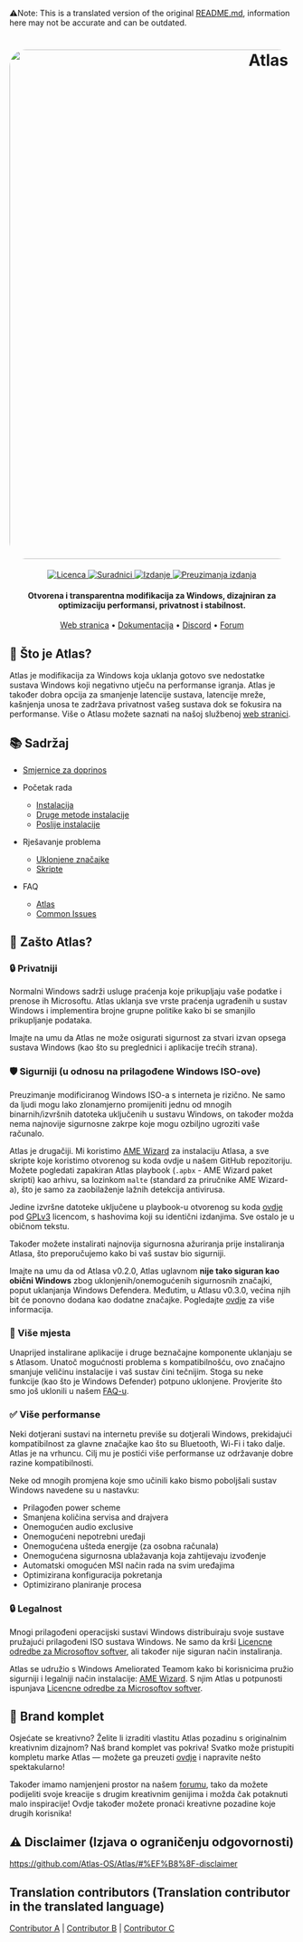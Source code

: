 ⚠️Note: This is a translated version of the original [README.md](https://github.com/Atlas-OS/Atlas/blob/main/README.md), information here may not be accurate and can be outdated.
<h1 align="center">
  <a href="http://atlasos.net"><img src="https://gcore.jsdelivr.net/gh/Atlas-OS/Atlas@main/img/banner.png" alt="Atlas" width="900" style="border-radius: 30px"></a>
</h1>
  <p align="center">
    <a href="https://github.com/Atlas-OS/Atlas/blob/main/LICENSE">
      <img alt="Licenca" src="https://img.shields.io/github/license/atlas-os/atlas?style=for-the-badge&logo=github&color=1A91FF"/>
    </a>
    <a href="https://github.com/Atlas-OS/Atlas/graphs/contributors">
      <img alt="Suradnici" src="https://img.shields.io/github/contributors/atlas-os/atlas?style=for-the-badge&color=1A91FF" />
    </a>
    <a href="https://github.com/Atlas-OS/Atlas/releases/latest">
      <img alt="Izdanje" src="https://img.shields.io/github/release/atlas-os/atlas?style=for-the-badge&color=1A91FF" />
    </a>
    <a href="https://github.com/Atlas-OS/Atlas/releases">
      <img alt="Preuzimanja izdanja" src="https://img.shields.io/github/downloads/Atlas-OS/Atlas/total?style=for-the-badge&logo=github&color=1A91FF" />
    </a>
  </p>
<h4 align="center">Otvorena i transparentna modifikacija za Windows, dizajniran za optimizaciju performansi, privatnost i stabilnost.</h4>

<p align="center">
  <a href="https://atlasos.net">Web stranica</a>
  •
  <a href="https://docs.atlasos.net">Dokumentacija</a>
  •
  <a href="https://discord.atlasos.net" target="_blank">Discord</a>
  •
  <a href="https://forum.atlasos.net">Forum</a>
</p>

## 🤔 **Što je Atlas?**

Atlas je modifikacija za Windows koja uklanja gotovo sve nedostatke sustava Windows koji negativno utječu na performanse igranja.
Atlas je također dobra opcija za smanjenje latencije sustava, latencije mreže, kašnjenja unosa te zadržava privatnost vašeg sustava dok se fokusira na performanse.
Više o Atlasu možete saznati na našoj službenoj [web stranici](https://atlasos.net).

## 📚 **Sadržaj**

- [Smjernice za doprinos](https://docs.atlasos.net/contributions)

- Početak rada
  - [Instalacija](https://docs.atlasos.net/getting-started/installation)
  - [Druge metode instalacije](https://docs.atlasos.net/getting-started/other-installation-methods/no-usb)
  - [Poslije instalacije](https://docs.atlasos.net/getting-started/post-installation/drivers)

- Rješavanje problema
  - [Uklonjene značajke](https://docs.atlasos.net/troubleshooting/removed-features)
  - [Skripte](https://docs.atlasos.net/troubleshooting/scripts)

- FAQ
  - [Atlas](https://atlasos.net/faq)
  - [Common Issues](https://docs.atlasos.net/troubleshooting/common-issues/hyper-v/)

## 👀 **Zašto Atlas?**

### 🔒 Privatniji
Normalni Windows sadrži usluge praćenja koje prikupljaju vaše podatke i prenose ih Microsoftu.
Atlas uklanja sve vrste praćenja ugrađenih u sustav Windows i implementira brojne grupne politike kako bi se smanjilo prikupljanje podataka.

Imajte na umu da Atlas ne može osigurati sigurnost za stvari izvan opsega sustava Windows (kao što su preglednici i aplikacije trećih strana).

### 🛡️ Sigurniji (u odnosu na prilagođene Windows ISO-ove)
Preuzimanje modificiranog Windows ISO-a s interneta je rizično. Ne samo da ljudi mogu lako zlonamjerno promijeniti jednu od mnogih binarnih/izvršnih datoteka uključenih u sustavu Windows, on također možda nema najnovije sigurnosne zakrpe koje mogu ozbiljno ugroziti vaše računalo.

Atlas je drugačiji. Mi koristimo [AME Wizard](https://ameliorated.io) za instalaciju Atlasa, a sve skripte koje koristimo otvorenog su koda ovdje u našem GitHub repozitoriju. Možete pogledati zapakiran Atlas playbook (`.apbx` - AME Wizard paket skripti) kao arhivu, sa lozinkom `malte` (standard za priručnike AME Wizard-a), što je samo za zaobilaženje lažnih detekcija antivirusa.

Jedine izvršne datoteke uključene u playbook-u otvorenog su koda [ovdje](https://github.com/Atlas-OS/Atlas-Utilities) pod [GPLv3](https://github.com/Atlas-OS/Atlas-Utilities/blob/main/LICENSE) licencom, s hashovima koji su identični izdanjima. Sve ostalo je u običnom tekstu.

Također možete instalirati najnovija sigurnosna ažuriranja prije instaliranja Atlasa, što preporučujemo kako bi vaš sustav bio sigurniji.

Imajte na umu da od Atlasa v0.2.0, Atlas uglavnom **nije tako siguran kao obični Windows** zbog uklonjenih/onemogućenih sigurnosnih značajki, poput uklanjanja Windows Defendera. Međutim, u Atlasu v0.3.0, većina njih bit će ponovno dodana kao dodatne značajke. Pogledajte [ovdje](https://docs.atlasos.net/troubleshooting/removed-features/) za više informacija.

### 🚀 Više mjesta
Unaprijed instalirane aplikacije i druge beznačajne komponente uklanjaju se s Atlasom. Unatoč mogućnosti problema s kompatibilnošću, ovo značajno smanjuje veličinu instalacije i vaš sustav čini tečnijim. Stoga su neke funkcije (kao što je Windows Defender) potpuno uklonjene.
Provjerite što smo još uklonili u našem [FAQ-u](https://docs.atlasos.net/troubleshooting/removed-features).

### ✅ Više performanse
Neki dotjerani sustavi na internetu previše su dotjerali Windows, prekidajući kompatibilnost za glavne značajke kao što su Bluetooth, Wi-Fi i tako dalje.
Atlas je na vrhuncu. Cilj mu je postići više performanse uz održavanje dobre razine kompatibilnosti.

Neke od mnogih promjena koje smo učinili kako bismo poboljšali sustav Windows navedene su u nastavku:
- Prilagođen power scheme
- Smanjena količina servisa and drajvera
- Onemogućen audio exclusive
- Onemogućeni nepotrebni uređaji
- Onemogućena ušteda energije (za osobna računala)
- Onemogućena sigurnosna ublažavanja koja zahtijevaju izvođenje
- Automatski omogućen MSI način rada na svim uređajima
- Optimizirana konfiguracija pokretanja
- Optimizirano planiranje procesa

### 🔒 Legalnost
Mnogi prilagođeni operacijski sustavi Windows distribuiraju svoje sustave pružajući prilagođeni ISO sustava Windows. Ne samo da krši [Licencne odredbe za Microsoftov softver](https://www.microsoft.com/en-us/Useterms/Retail/Windows/10/Useterms_Retail_Windows_10_Croatian.htm), ali također nije siguran način instaliranja.

Atlas se udružio s Windows Ameliorated Teamom kako bi korisnicima pružio sigurniji i legalniji način instalacije: [AME Wizard](https://ameliorated.io). S njim Atlas u potpunosti ispunjava [Licencne odredbe za Microsoftov softver](https://www.microsoft.com/en-us/Useterms/Retail/Windows/10/Useterms_Retail_Windows_10_Croatian.htm).

## 🎨 Brand komplet
Osjećate se kreativno? Želite li izraditi vlastitu Atlas pozadinu s originalnim kreativnim dizajnom? Naš brand komplet vas pokriva!
Svatko može pristupiti kompletu marke Atlas — možete ga preuzeti [ovdje](https://cdn.jsdelivr.net/gh/Atlas-OS/Atlas@main/img/brand-kit.zip) i napravite nešto spektakularno!

Također imamo namjenjeni prostor na našem [forumu](https://forum.atlasos.net/t/art-showcase), tako da možete podijeliti svoje kreacije s drugim kreativnim genijima i možda čak potaknuti malo inspiracije! Ovdje također možete pronaći kreativne pozadine koje drugih korisnika!

## ⚠️ Disclaimer (Izjava o ograničenju odgovornosti)
https://github.com/Atlas-OS/Atlas/#%EF%B8%8F-disclaimer

## Translation contributors (Translation contributor in the translated language)
[Contributor A](https://github.com/A) |
[Contributor B](https://github.com/B) |
[Contributor C](https://github.com/C)
